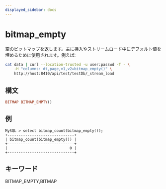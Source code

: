 ```yaml
---
displayed_sidebar: docs
---
```


# bitmap_empty

空のビットマップを返します。主に挿入やストリームロード中にデフォルト値を埋めるために使用されます。例えば:

```bash
cat data | curl --location-trusted -u user:passwd -T - \
    -H "columns: dt,page,v1,v2=bitmap_empty()" \
    http://host:8410/api/test/testDb/_stream_load
```

## 構文

```Haskell
BITMAP BITMAP_EMPTY()
```

## 例

```Plain Text
MySQL > select bitmap_count(bitmap_empty());
+------------------------------+
| bitmap_count(bitmap_empty()) |
+------------------------------+
|                            0 |
+------------------------------+
```

## キーワード

BITMAP_EMPTY,BITMAP